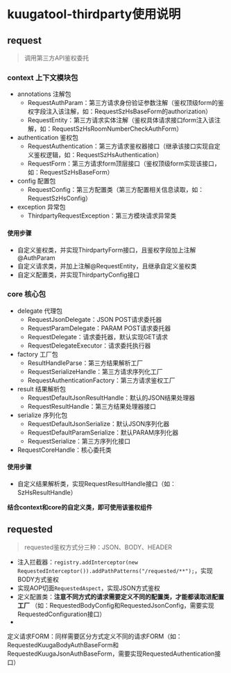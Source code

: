# kuugatool-thirdparty使用说明

## request

> 调用第三方API鉴权委托

### context 上下文模块包

- annotations 注解包
    - RequestAuthParam：第三方请求身份验证参数注解（鉴权顶级form的鉴权字段注入该注解，如：RequestSzHsBaseForm的authorization）
    - RequestEntity：第三方请求实体注解（鉴权具体请求接口form注入该注解，如：RequestSzHsRoomNumberCheckAuthForm）
- authentication 鉴权包
    - RequestAuthentication：第三方请求鉴权器接口（继承该接口实现自定义鉴权逻辑，如：RequestSzHsAuthentication）
    - RequestForm：第三方请求form顶层接口（鉴权顶级form实现该接口，如：RequestSzHsBaseForm）
- config 配置包
    - RequestConfig：第三方配置类（第三方配置相关信息读取，如：RequestSzHsConfig）
- exception 异常包
    - ThirdpartyRequestException：第三方模块请求异常类

#### 使用步骤

- 自定义鉴权类，并实现ThirdpartyForm接口，且鉴权字段加上注解@AuthParam
- 自定义请求类，并加上注解@RequestEntity，且继承自定义鉴权类
- 自定义配置类，并实现ThirdpartyConfig接口

### core 核心包

- delegate 代理包
    - RequestJsonDelegate：JSON POST请求委托器
    - RequestParamDelegate：PARAM POST请求委托器
    - RequestDelegate：请求委托器，默认实现GET请求
    - RequestDelegateExecutor：请求委托执行器
- factory 工厂包
    - ResultHandleParse：第三方结果解析工厂
    - RequestSerializeHandle：第三方请求序列化工厂
    - RequestAuthenticationFactory：第三方请求鉴权工厂
- result 结果解析包
    - RequestDefaultJsonResultHandle：默认的JSON结果处理器
    - RequestResultHandle：第三方结果处理器接口
- serialize 序列化包
    - RequestDefaultJsonSerialize：默认JSON序列化器
    - RequestDefaultParamSerialize：默认PARAM序列化器
    - RequestSerialize：第三方序列化接口
- RequestCoreHandle：核心委托类

#### 使用步骤

- 自定义结果解析类，实现RequestResultHandle接口（如：SzHsResultHandle）

__结合context和core的自定义类，即可使用该鉴权组件__

## requested

> requested鉴权方式分三种：JSON、BODY、HEADER

- 注入拦截器：`registry.addInterceptor(new RequestedInterceptor()).addPathPatterns("/requested/**");`，实现BODY方式鉴权
- 实现AOP切面`RequestedAspect`，实现JSON方式鉴权
- 定义配置类：__注意不同方式的请求需要定义不同的配置类，才能都读取进配置工厂__
  （如：RequestedBodyConfig和RequestedJsonConfig，需要实现RequestedConfiguration接口）
-

定义请求FORM：同样需要区分方式定义不同的请求FORM（如：RequestedKuugaBodyAuthBaseForm和RequestedKuugaJsonAuthBaseForm，需要实现RequestedAuthentication接口）